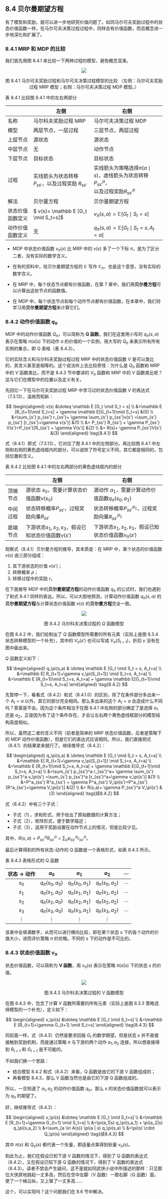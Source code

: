 ## 8.4 贝尔曼期望方程

有了模型和奖励，就可以进一步地研究价值问题了。如同马尔可夫奖励过程中的状态价值函数一样，在马尔可夫决策过程过程中，同样会有价值函数，而且概念进一步地深化和扩展了。

### 8.4.1 MRP 和 MDP 的比较

我们首先用图 8.4.1 来比较一下两种过程的模型，避免概念混淆。

<center>
<img src="./img/MDPvsMRP.png">

图 8.4.1 马尔可夫奖励过程和马尔可夫决策过程模型的比较
（左侧：马尔可夫奖励过程 MRP 模型；右侧：马尔可夫决策过程 MDP 模型。）
</center>

表 8.4.1 比较图 8.4.1 中的左右两部分

||左侧|右侧|
|-|-|-|
|名称|马尔科夫奖励过程 MRP|马尔可夫决策过程 MDP
|模型|两层节点，一层过程|三层节点，两层过程|
|上层节点|源状态|源状态|
|中层节点|无|动作节点|
|下层节点|目标状态|目标状态|
|过程|实线箭头为状态转移 $P_{ss'}$，以及过程奖励 $R_{ss'}$|实线箭头为策略选择$\pi(a \mid s)$，虚线箭头为状态转移$P^a_{ss'}$，<br>以及过程奖励$R^a_{ss'}$|
|解法|贝尔曼方程|贝尔曼期望方程|
|状态价值函数定义| $ v(s)= \mathbb E [G_t \mid S_t=s]$ | $v_\pi(s,a)=\mathbb E[G_t \mid S_t=s]$|
|动作价值函数定义|无|$q_\pi(s,a)=\mathbb E[G_t \mid S_t=s,A_t=a]$|

- MDP 中状态价值函数 $v_\pi(s)$ 比 MRP 中的 $v(s)$ 多了一个下标 $\pi$，是为了区分二者，没有实际的数学含义。

- 在有的资料中，给贝尔曼期望方程的 $\mathbb E$ 写作 $\mathbb E_\pi$，也是这个意思，没有实际的数学含义。

- 在 MRP 中，每个状态节点都有价值函数，在第 7 章中，我们用**贝尔曼方程**可以计算出这些节点的函数值。

- 在 MDP 中，每个状态节点和每个动作节点都有价值函数，在本章中，我们将学习用**贝尔曼期望方程**来计算它们。


### 8.4.2 动作价值函数 $q_\pi$

MDP 中的动作价值函数 $Q_\pi$，可以简称为 **Q 函数**。我们在这里用小写的 $q_\pi(s,a)$ 表示在策略 $\pi(a|s)$ 下的动作 $a$ 的价值的一个实例，用大写的 $Q_\pi$ 来表示所有所有实例的集合，即 Q 表格（表 8.4.3）。

它的实际含义和马尔科夫奖励过程过程 MRP 中的状态价值函数 $V$ 是可以类比的，其含义甚至是相等的。这个说法听上去比较奇怪：为什么是 $Q_\pi$ 函数和 MRP 中的 $V$ 函数类比，而不是 8.4.3 节中要讲的 $V_\pi$ 函数和 MRP 中的 $V$ 函数类比呢？这与它们在模型中的位置以及定义有关。

先回忆一下在马尔可夫奖励过程 MRP 中学习过的状态价值函数 $V$ 的表达式（7.3.13），温故而知新：

$$
\begin{aligned}
v(s) &\doteq \mathbb E [G_t \mid S_t = s]
\\
&=\mathbb E [R_{t+1}\mid S_t=s] + \gamma \mathbb E[G_{t+1}\mid S_t=s] &(0)
\\
&=\sum_{s'} p_{ss'} r_{ss'}+ \gamma \sum_{s'} p_{ss'}v(s') =\sum_{s'} p_{ss'} [r_{ss'}+\gamma v(s')] &(1)
\\
&= P_{ss'} R_{ss'} + \gamma P_{ss'} V(s')=P_{ss'}[R_{ss'} + \gamma V(s')] &(2)
\\
&= R(s)+ \gamma P_{ss'}V(s') &(3)
\end{aligned}
\tag{8.4.1}
$$

式（8.4.1）即式（7.3.13），它对应了图 8.4.1 中的左侧部分。再比较图 8.4.1 中左侧和右侧的黄色虚线框内的部分，可以说除了符号定义不同，其它都是相同的，包括位置和含义。

表 8.4.2 比较图 8.4.1 中的左右两部分的黄色虚线框内的部分

||左侧|右侧|
|-|-|-|
|顶端节点|源状态 $s_0$，需要计算状态价值函数$v(s_0)$|源动作 $a_1$，需要计算动作价值函数$q_{\pi}(s_0,a_1)$|
|中间过程|状态转移概率$P_{ss'}$，过程奖励向量$R_{ss'}$|状态转移概率$P_{ss'}^{a_1}$，过程奖励向量$R_{ss'}^{a_1}$|
|底端节点|下游状态$s_1,s_2,s_3$，假设已知状态价值函数$v(s')$|下游状态$s_1,s_2,s_3$，假设已知状态价值函数$v_{\pi}(s')$|

观察式（8.4.1）贝尔曼方程的推导，其本质是：在 MRP 中，某个状态的价值函数 $v(s)$ 由三部分组成：
1. 其下游状态的价值 $v(s')$；
2. 转移概率 $p$；
2. 转移过程中的奖励 $r$。

在下面推导 MDP 中的**贝尔曼期望方程**的动作价值函数 $q_\pi$ 的公式时，我们也遇到了和式 8.4.1 同样的表达。所以，可以大胆地预测，计算动作价值函数 $q_\pi(s,a)$ 的**贝尔曼期望方程**与计算状态价值函数 $v(s)$ 的**贝尔曼方程**完全一致。

<center>
<img src="./img/mdp-Q.png">

图 8.4.2 马尔科夫决策过程的 $Q$ 函数模型
</center>

在图 8.4.2 中，我们绘制出了 $Q$ 函数模型所需要的所有元素（实际上是图 8.3.4 状态转移模型的一个补充），其中的 $V_\pi(s')$ 也可以写成 $V_\pi(S_{t+1})$，折扣 $\gamma$ 没有在图中画出来。

$Q$ 函数定义如下：

$$
\begin{aligned}
q_\pi(s,a) & \doteq \mathbb E [G_t \mid S_t = s, A_t=a]
\\
&=\mathbb E[ R_{t+1}+\gamma v_\pi(S_{t+1}) \mid S_t=s, A_t=a]
\\
&=\mathbb E [R_{t+1}\mid S_t=s, A_t=a] + \gamma \mathbb E[G_{t+1}\mid S_t=s, A_t=a]
\end{aligned}
\tag{8.4.2}
$$

先暂停一下，看看式（8.4.2）和式（8.4.1.0）的区别，除了在条件部分多出来一个 $A_t=a$ 以外，其它的部分完全相同。那么多出来的这个 $A_t=a$ 会造成什么不同吗？答案是不会。因为这个条件相当于在图 8.4.1 中右侧的部分确定了是选择 $a_1$ 还是 $a_2$，正是因为有了这个条件存在，才会让左右两个黄色虚线框部分的模型结构高度相似。

所以，虽然这二者的含义不同（前者是简单的 MRP 状态价值函数，后者是策略下的 MDP 动作价值函数），但是它们的表达式应该相同。所以，我们直接把式（8.4.1）的结果拿来就行了。继续推导式（8.4.2）：

$$
\begin{aligned}
q_\pi(s,a) & \doteq \mathbb E [G_t \mid S_t = s, A_t=a]
\\
&=\mathbb E[ R_{t+1}+\gamma v_\pi(S_{t+1}) \mid S_t=s, A_t=a]
\\
&=\mathbb E [R_{t+1}\mid S_t=s, A_t=a] + \gamma \mathbb E[G_{t+1}\mid S_t=s, A_t=a]
\\
&=\sum_{s'} p_{ss'}^a r_{ss'}^a+ \gamma \sum_{s'} p_{ss'}^a v_\pi(s') =\sum_{s'} p_{ss'}^a [r_{ss'}^a+\gamma v_\pi(s')] &(1)
\\
&=P^a_{ss'} R^a_{ss'} + \gamma P^a_{ss'} V_\pi(s')=P^a_{ss'}[R^a_{ss'}+\gamma V_\pi(s')] &(2)
\\
&= R(s,a)+ \gamma P_{ss'}^a V_\pi(s')  &(3)
\end{aligned}
\tag{续8.4.2}
$$

式（8.4.2）中有三个子式：
- 子式（1），求和形式，用于给出了原始数据的计算方法；
- 子式（2），矩阵形式，便于数学描述；
- 子式（3），适用于奖励设置在动作节点上的情况，但是比较少见。

其中，$R(s,a)=P^a_{ss'}R^a_{ss'}=\sum_{s'} p_{ss'}^a r_{ss'}^a$。

最后计算得到的所有状态-动作的 Q 函数是一个表格形式，如表 8.4.3 所示。

表 8.4.3 表格形式的 Q 函数

|状态 $\to$ 动作|$a_0$|$a_1$|$a_2$|$\cdots$|
|:-:|:-:|:-:|:-:|-|
|$s_0$|$q_\pi(s_0,a_0)$|$q_\pi(s_0,a_1)$|$q_\pi(s_0,a_2)$|$\cdots$|
|$s_1$|$q_\pi(s_1,a_0)$|$q_\pi(s_1,a_1)$|$q_\pi(s_1,a_2)$|$\cdots$|
|$s_2$|$q_\pi(s_2,a_0)$|$q_\pi(s_2,a_1)$|$q_\pi(s_2,a_2)$|$\cdots$|
|$s_3$|$q_\pi(s_3,a_0)$|$q_\pi(s_3,a_1)$|$q_\pi(s_3,a_2)$|$\cdots$|
|$\vdots$|$\vdots$|$\vdots$|$\vdots$||

该表中会填满数字，从而可以进行横向比较，即在某个状态 $s$ 下的各个动作的价值大小，进而评价策略 $\pi$ 的优略。不同的 $s$ 下的动作是不可比的。


### 8.4.3 状态价值函数 $v_\pi$

状态价值函数，可以简称为 **V 函数**，用 $v_\pi(s)$ 表示在策略 $\pi(a|s)$ 下的状态 $s$ 的价值。

<center>
<img src="./img/mdp-V.png">

图 8.4.3 马尔科夫决策过程的 V 函数模型
</center>

在图 8.4.3 中，包含了计算 V 函数所需要的所有元素（实际上是图 8.3.3 策略选择模型的一个补充），定义如下：

$$
\begin{aligned}
v_\pi(s) &\doteq \mathbb E [G_t \mid S_t=s] 
\\
&=\mathbb E [R_{t+1}+\gamma G_{t+1} \mid S_t=s]
\end{aligned}
\tag{8.4.3}
$$

同前面一样，式（8.4.3）仍然是要求回报 $G_t$ 的数学期望。但是状态 $s$ 并不直接接触到奖励机制，而是通过策略 $\pi$ 与下游的两个动作 $a_1,a_2$ 连接，所以想直接得到 $R_{t+1}$ 和 $G_{t+1}$ 是不可能的。

不如我们换一个思路：

- 结合模型 8.4.2 和式（8.4.2）来看，Q 函数是由它的下游 V 函数组成的；
- 再看模型 8.4.3，那么 V 函数当然也是由它的下游 Q 函数组成的。


所以，一旦知道了 $a_1,a_2$ 的动作价值函数 $q_\pi$，那么 $s$ 的状态价值函数就可以表示为 $q_\pi$ 的期望了。

好，继续推导式（8.4.3）：

$$
\begin{aligned}
v_\pi(s) &\doteq \mathbb E [G_t \mid S_t=s] 
\\
&=\mathbb E [R_{t+1}+\gamma G_{t+1} \mid S_t=s]
\\
&=\pi(a_1|s) q_\pi(s,a_1) + \pi(a_2|s) q_\pi(s,a_2)
\\
&=\sum_{a \in A(s)} \pi(a | s) q_\pi(s,a)
\\
&=\pi(s) \cdot Q_\pi(s)
\end{aligned}
\tag{续8.4.3}
$$

其中 $\pi(s)$ 和 $Q_\pi(s)$ 都代表一个矢量，即适量点乘得到标量 $v_\pi(s)$。

到此为止，我们在假设已知下游 V 函数的情况下，得到了 Q 函数的表达式（8.4.2），又在假设已知下游 Q 函数的情况下，得到了 V 函数的表达式（8.4.3）。读者不禁会产生疑问，这不是就如同武侠小说中所描述的那样：只见那位大侠原地跳起一丈多高，然后在空中左脚（V 函数）一蹬右脚（Q 函数）面，使了一个梯云纵，又上窜了一丈多高......

这个，可以实现吗？这个问题我们在 8.6 节中解决。

